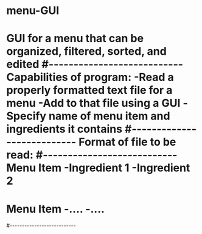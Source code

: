 # menu-GUI
GUI for a menu that can be organized, filtered, sorted, and edited
#---------------------------
Capabilities of program:
-Read a properly formatted text file for a menu
-Add to that file using a GUI
-Specify name of menu item and ingredients it contains
#---------------------------
Format of file to be read:
#---------------------------
Menu Item
  -Ingredient 1
  -Ingredient 2
===============
Menu Item
  -....
  -....
===============
#---------------------------
